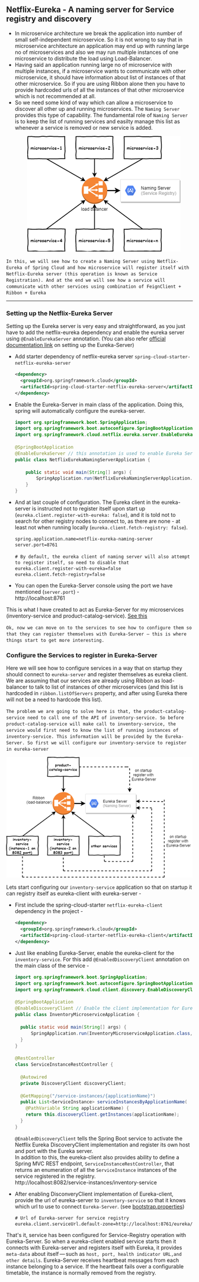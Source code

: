 ## Netflix-Eureka - A naming server for Service registry and discovery
* In microservice architecture we break the application into number of small self-independent microservice. So it is not wrong to say that in microservice architecture an application may end up with running large no of microservices and also we may run multiple instances of one microservice to distribute the load using Load-Balancer.
* Having said an application running large no of microservice with multiple instances, if a microservice wants to communicate with other microservice, it should have information about list of instances of that other microservice. So if you are using Ribbon alone then you have to provide hardcoded urls of all the instances of that other microservice which is not recommended at all.
* So we need some kind of way which can allow a microservice to discover all other up and running microservices. The `Naming Server` provides this type of capability. The fundamental role of `Naming Server` is to keep the list of running services and easilty manage this list as whenever a service is removed or new service is added.
  <p align="center">
    <img src="https://github.com/thedevd/imageurls/blob/master/sprintboot/architecture-using-naming-server.png"/>
  </p>

`In this, we will see how to create a Naming Server using Netflix-Eureka of Spring Cloud and how microservice will register itself with Netflix-Eureka server (this operation is known as Service Registration). And at the end we will see how a service will communicate with other services using combination of FeignClient + Ribbon + Eureka`
<hr/>

### Setting up the Netflix-Eureka Server
Setting up the Eureka server is very easy and straightforward, as you just have to add the netflix-eureka dependency and enable the eureka server using `@EnableEurekaServer` annotation. (You can also refer [official documentation link](https://spring.io/guides/gs/service-registration-and-discovery/) on setting up the Eureka-Server)
* Add starter dependency of netflix-eureka server `spring-cloud-starter-netflix-eureka-server`
  ```xml
  <dependency>
    <groupId>org.springframework.cloud</groupId>
    <artifactId>spring-cloud-starter-netflix-eureka-server</artifactId>
  </dependency>
  ```
* Enable the Eureka-Server in main class of the application. Doing this, spring will automatically configure the eureka-server.
  ```java
  import org.springframework.boot.SpringApplication;
  import org.springframework.boot.autoconfigure.SpringBootApplication;
  import org.springframework.cloud.netflix.eureka.server.EnableEurekaServer;

  @SpringBootApplication
  @EnableEurekaServer // this annotation is used to enable Eureka Server and configure it
  public class NetflixEurekaNamingServerApplication {

	  public static void main(String[] args) {
		  SpringApplication.run(NetflixEurekaNamingServerApplication.class, args);
	  }
  }
  ```
* And at last couple of configuration. The Eureka client in the eureka-server is instructed not to register itself upon start up (`eureka.client.register-with-eureka: false`), and it is told not to search for other registry nodes to connect to, as there are none - at least not when running locally (`eureka.client.fetch-registry: false`).
  ```
  spring.application.name=netflix-eureka-naming-server
  server.port=8761

  # By default, the eureka client of naming server will also attempt to register itself, so need to disable that
  eureka.client.register-with-eureka=false 
  eureka.client.fetch-registry=false
  ```
* You can open the Eureka-Server console using the port we have mentioned (`server.port`) -\
  http://localhost:8761
  
This is what I have created to act as Eureka-Server for my microservices (inventory-service and product-catalog-service).
[See this](https://github.com/thedevd/techBlog/tree/master/springboot/microservices/netflix-eureka-naming-server)

`Ok, now we can move on to the services to see how to configure them so that they can register themselves with Eureka-Server — this is where things start to get more interesting.`

### Configure the Services to register in Eureka-Server
Here we will see how to configure services in a way that on startup they should connect to `eureka-server` and register themselves as eureka client. We are assuming that our services are already using Ribbon as load-balancer to talk to list of instances of other microservices (and this list is hardcoded in `ribbon.listOfServers` property, and after using Eureka there will not be a need to hardcode this list).

`The problem we are going to solve here is that, the product-catalog-service need to call one of the API of inventory-service. So before product-catalog-service will make call to inventory-service, the service would first need to know the list of running instances of inventory-service. This information will be provided by the Eureka-Server. So first we will configure our inventory-service to register in eureka-server`

<p align="center">
  <img src="https://github.com/thedevd/imageurls/blob/master/sprintboot/ribbon-with-eureka.png"/>
</p>

Lets start configuring our `inventory-service` application so that on startup it can registry itself as eureka-client with eureka-server -
* First include the spring-cloud-starter `netflix-eureka-client` dependency in the project -
  ```xml
  <dependency>
    <groupId>org.springframework.cloud</groupId>
    <artifactId>spring-cloud-starter-netflix-eureka-client</artifactId>
  </dependency>
  ```
* Just like enabling Eureka-Server, enable the eureka-client for the `inventory-service`. For this add `@EnabledDiscoveryClient` annotation on the main class of the service -
  ```java
  import org.springframework.boot.SpringApplication;
  import org.springframework.boot.autoconfigure.SpringBootApplication;
  import org.springframework.cloud.client.discovery.EnableDiscoveryClient;

  @SpringBootApplication
  @EnableDiscoveryClient // Enable the client implementation for Eureka-Client
  public class InventoryMicroserviceApplication {

	public static void main(String[] args) {
		SpringApplication.run(InventoryMicroserviceApplication.class, args);
	}
  }
  
  @RestController
  class ServiceInstanceRestController {

    @Autowired
    private DiscoveryClient discoveryClient;

    @GetMapping("/service-instances/{applicationName}")
    public List<ServiceInstance> serviceInstancesByApplicationName(
      @PathVariable String applicationName) {
      return this.discoveryClient.getInstances(applicationName);
    }
  }
  ```
  `@EnabledDiscoveryClient` tells the Spring Boot service to activate the Netflix Eureka DiscoveryClient implementation and register its own host and port with the Eureka server.\
  In addition to this, the eureka-client also provides ability to define a Spring MVC REST endpoint, `ServiceInstanceRestController`, that returns an enumeration of all the `ServiceInstance` instances of the service registered in the registry.\
  http://localhost:8082/service-instances/inventory-service
  
* After enabling DisconveryClient implementation of Eureka-client, provide the url of eureka-server to `inventory-service` so that it knows which url to use to connect `Eureka-Server`. (see [bootstrap.properties](https://github.com/thedevd/techBlog/blob/master/springboot/microservices/inventory-microservice/src/main/resources/bootstrap.properties))
  ```
  # Url of Eureka-server for service registry
  eureka.client.serviceUrl.default-zone=http://localhost:8761/eureka/
  ```
That's it, service has been configured for Service-Registry operation with Eureka-Server. So when a eureka-client enabled service starts then it connects with Eureka-server and registers itself with Eureka, it provides `meta-data` about itself — such as `host, port, health indicator URL,and other details`. Eureka-Server receives heartbeat messages from each instance belonging to a service. If the heartbeat fails over a configurable timetable, the instance is normally removed from the registry.
